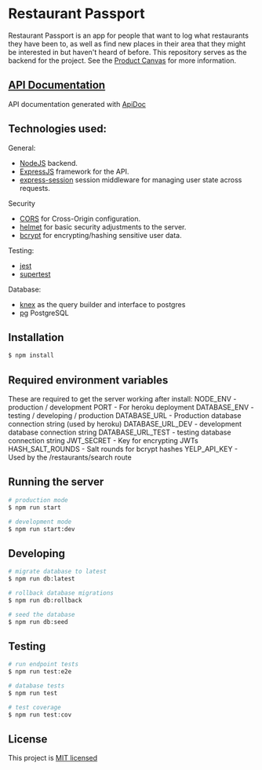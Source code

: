 # Restaurant Passport

Restaurant Passport is an app for people that want to log what restaurants they have been to, as well as find new places in their area that they might be interested in but haven't heard of before.
This repository serves as the backend for the project. See the [Product Canvas](https://docs.google.com/document/d/1mw1DhTwas-AW_0jQtWr1EpigJKfQa2jW4-wGprVToLw/edit?usp=sharing) for more information.

## [API Documentation](https://restaurant-passport-apidocs.netlify.com/)
API documentation generated with [ApiDoc](https://apidocjs.com/)

## Technologies used:

General:

- [NodeJS](https://nodejs.org/en/) backend.
- [ExpressJS](https://expressjs.com/) framework for the API.
- [express-session](https://www.npmjs.com/package/express-session) session middleware for managing user state across requests.

Security

- [CORS](https://www.npmjs.com/package/cors) for Cross-Origin configuration.
- [helmet](https://www.npmjs.com/package/helmet) for basic security adjustments to the server.
- [bcrypt](https://www.npmjs.com/package/bcrypt) for encrypting/hashing sensitive user data.

Testing:

- [jest](https://www.npmjs.com/package/jest)
- [supertest](https://www.npmjs.com/package/supertest)

Database:

- [knex](https://www.npmjs.com/package/knex) as the query builder and interface to postgres
- [pg](https://www.npmjs.com/package/pg) PostgreSQL

## Installation

```bash
$ npm install
```

## Required environment variables
These are required to get the server working after install:
  NODE_ENV - production / development
  PORT - For heroku deployment
  DATABASE_ENV - testing / developing / production
  DATABASE_URL - Production database connection string (used by heroku)
  DATABASE_URL_DEV - development database connection string
  DATABASE_URL_TEST - testing database connection string
  JWT_SECRET - Key for encrypting JWTs
  HASH_SALT_ROUNDS - Salt rounds for bcrypt hashes
  YELP_API_KEY - Used by the /restaurants/search route

## Running the server

```bash
# production mode
$ npm run start

# development mode
$ npm run start:dev
```

## Developing

```bash
# migrate database to latest
$ npm run db:latest

# rollback database migrations
$ npm run db:rollback

# seed the database
$ npm run db:seed
```

## Testing

```bash
# run endpoint tests
$ npm run test:e2e

# database tests
$ npm run test

# test coverage
$ npm run test:cov
```

## License

This project is [MIT licensed](LICENSE)
